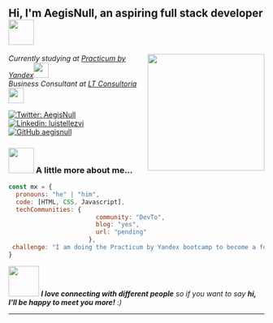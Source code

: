 <h2> Hi, I'm AegisNull, an aspiring full stack developer <img src="https://media.giphy.com/media/mGcNjsfWAjY5AEZNw6/giphy.gif" width="50"></h2>
<img align='right' src="https://media2.giphy.com/media/WtTnAfZn6aVJfBzlN3/giphy.gif" width="230">
<p><em>Currently studying at <a href="https://practicum.yandex.com">Practicum by Yandex</a><img src="https://media.giphy.com/media/fYSnHlufseco8Fh93Z/giphy.gif" width="30"></br>Business Consultant at <a href="#">LT Consultoria</a><img src="https://media.giphy.com/media/WUlplcMpOCEmTGBtBW/giphy.gif" width="30"> 
</em></p>

[![Twitter: AegisNull](https://img.shields.io/twitter/follow/AegisNull?style=social)](https://twitter.com/aegisnull)
[![Linkedin: luistellezvi](https://img.shields.io/badge/-luistellezvi-blue?style=flat-square&logo=Linkedin&logoColor=white&link=https://www.linkedin.com/in/thaianebraga/)](https://www.linkedin.com/in/aegisnull/)
[![GitHub aegisnull](https://img.shields.io/github/followers/aegisnull?label=follow&style=social)](https://github.com/aegisnull)


### <img src="https://media.giphy.com/media/VgCDAzcKvsR6OM0uWg/giphy.gif" width="50"> A little more about me...  

```javascript
const mx = {
  pronouns: "he" | "him",
  code: [HTML, CSS, Javascript],
  techCommunities: {
                        community: "DevTo",
                        blog: "yes",
                        url: "pending"
                      },
 challenge: "I am doing the Practicum by Yandex bootcamp to become a full stack developer"
}
```

<img src="https://media.giphy.com/media/LnQjpWaON8nhr21vNW/giphy.gif" width="60"> <em><b>I love connecting with different people</b> so if you want to say <b>hi, I'll be happy to meet you more!</b> :)</em>

--- 

